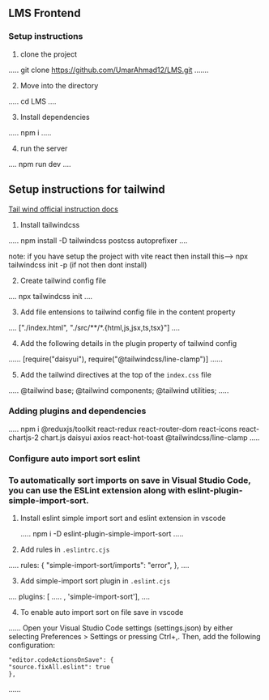 ## LMS Frontend

### Setup instructions

1. clone the project

.....
git clone https://github.com/UmarAhmad12/LMS.git
.......

2. Move into the directory

.....
cd LMS
....

3. Install dependencies

.....
npm i
.....

4. run the server

....
npm run dev
....

## Setup instructions for tailwind

[Tail wind official instruction docs](https://tailwindcss.com/docs/installation)

1. Install tailwindcss

.....
npm install -D tailwindcss postcss autoprefixer
....

note: if you have setup the project with vite react then install this--> npx tailwindcss init -p (if not then dont install)

2. Create tailwind config file

....
npx tailwindcss init
....

3. Add file entensions to tailwind config file in the content property

....
    ["./index.html", "./src/**/*.{html,js,jsx,ts,tsx}"]
....

4. Add the following details in the plugin property of tailwind config

......
    [require("daisyui"), require("@tailwindcss/line-clamp")]
......

5. Add the tailwind directives at the top of the `index.css` file

.....
@tailwind base;
@tailwind components;
@tailwind utilities;
.....


### Adding plugins and dependencies

.....
npm i @reduxjs/toolkit react-redux react-router-dom react-icons react-chartjs-2 chart.js daisyui axios react-hot-toast @tailwindcss/line-clamp
.....

### Configure auto import sort eslint

### To automatically sort imports on save in Visual Studio Code, you can use the ESLint extension along with eslint-plugin-simple-import-sort.

1. Install eslint simple import sort and eslint extension in vscode

   .....
   npm i -D eslint-plugin-simple-import-sort
   .....

2. Add rules in `.eslintrc.cjs`

.....
rules: {
"simple-import-sort/imports": "error",
},
....

3. Add simple-import sort plugin in `.eslint.cjs`

....
plugins: [ ..... , 'simple-import-sort'],
....

4. To enable auto import sort on file save in vscode

......
Open your Visual Studio Code settings (settings.json) by either selecting Preferences > Settings or pressing Ctrl+,. Then, add the following configuration:

    "editor.codeActionsOnSave": {
    "source.fixAll.eslint": true
    },

......
